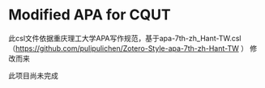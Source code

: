 # Modified APA for CQUT
此csl文件依据重庆理工大学APA写作规范，基于apa-7th-zh_Hant-TW.csl（https://github.com/pulipulichen/Zotero-Style-apa-7th-zh-Hant-TW ） 修改而来

此项目尚未完成

